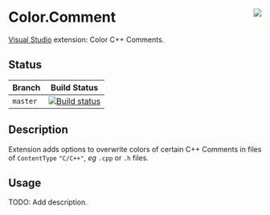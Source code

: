 # <img align="right" src="https://raw.githubusercontent.com/Benio101/Color.Comment/master/Color.Comment/Logo.ico"> Color.Comment
[Visual Studio](https://visualstudio.microsoft.com) extension: Color C++ Comments.

## Status
| Branch | Build Status
| ---   | ---
| `master` | [![Build status](https://ci.appveyor.com/api/projects/status/ye6htg4leuapsaxq/branch/master?svg=true)](https://ci.appveyor.com/project/Benio101/color-comment/branch/master)

## Description
Extension adds options to overwrite colors of certain C++ Comments in files of `ContentType` `"C/C++"`, _eg_ `.cpp` or `.h` files.

## Usage
TODO: Add description.

